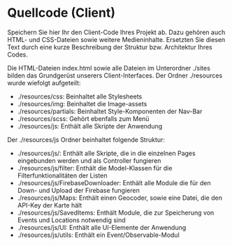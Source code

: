 # Quellcode (Client)

Speichern Sie hier Ihr den Client-Code Ihres Projekt ab. Dazu gehören auch HTML- und CSS-Dateien sowie weitere Medieninhalte. Ersetzten Sie diesen Text durch eine kurze Beschreibung der Struktur bzw. Architektur Ihres Codes.

Die HTML-Dateien index.html sowie alle Dateien im Unterordner ./sites bilden das Grundgerüst unserers Client-Interfaces. Der Ordner ./resources wurde wiefolgt aufgeteilt:

- ./resources/css: Beinhaltet alle Stylesheets
- ./resources/img: Beinhaltet die Image-assets
- ./resources/partials: Beinhaltet Style-Komponenten der Nav-Bar
- ./resources/scss: Gehört ebenfalls zum Menü
- ./resources/js: Enthält alle Skripte der Anwendung

Der ./resources/js Ordner beinhaltet folgende Struktur:

- ./resources/js/: Enthält alle Skripte, die in die einzelnen Pages eingebunden werden und als Controller fungieren
- ./resources/js/filter: Enthält die Model-Klassen für die Filterfunktionalitäten der Listen
- ./resources/js/FirebaseDownloader: Enthält alle Module die für den Down- und Upload der Firebase fungieren
- ./resources/js/Maps: Enthält einen Geocoder, sowie eine Datei, die den API-Key der Karte hält
- ./resources/js/SavedItems: Enthält Module, die zur Speicherung von Events und Locations notwendig sind
- ./resources/js/UI: Enthält alle UI-Elemente der Anwendung
- ./resources/js/utils: Enthält ein Event/Observable-Modul
